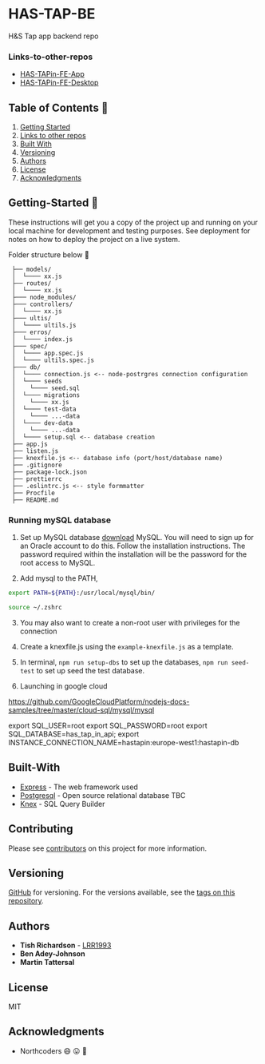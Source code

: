 # HAS-TAP-BE
H&amp;S Tap app backend repo

### Links-to-other-repos
- [HAS-TAPin-FE-App](https://github.com/badeyjohnson/HAS-TAPin-FE-App) 
- [HAS-TAPin-FE-Desktop](https://github.com/badeyjohnson/HAS-TAPin-FE-Desktop)

## Table of Contents :book:

1.  [Getting Started](#Getting-Started)
2.  [Links to other repos](#Links-to-other-repos)
3.  [Built With](#Built-With)
4.  [Versioning](#Versioning)
5.  [Authors](#Authors)
6.  [License](#license)
7.  [Acknowledgments](#Acknowledgments)

## Getting-Started :running:

These instructions will get you a copy of the project up and running on your local machine for development and testing purposes. See deployment for notes on how to deploy the project on a live system.

Folder structure below :open_file_folder:

```
 ├── models/
 │  └──── xx.js
 ├── routes/
 │  └──── xx.js
 ├─── node_modules/
 ├─── controllers/
 │  └──── xx.js
 ├─── ultis/
 │  └──── ultils.js
 ├─── erros/
 │  └──── index.js
 ├─── spec/
 │  └──── app.spec.js
 │  └──── ultils.spec.js
 ├─── db/
 │  └──── connection.js <-- node-postrgres connection configuration
 │  └──── seeds
 │    └──── seed.sql
 │  └──── migrations
 │    └──── xx.js
 │  └──── test-data
 │    └──── ...-data
 │  └──── dev-data
 │    └──── ...-data
 │  └──── setup.sql <-- database creation
 ├── app.js
 ├── listen.js
 ├── knexfile.js <-- database info (port/host/database name)
 ├── .gitignore
 ├── package-lock.json
 ├── prettierrc
 ├── .eslintrc.js <-- style formmatter
 ├── Procfile
 ├── README.md
```

### Running mySQL database

1. Set up MySQL database [download](https://dev.mysql.com/downloads/mysql/8.0.html) MySQL. You will need to sign up for an Oracle account to do this. Follow the installation instructions. The password required within the installation will be the password for the root access to MySQL. 

2. Add mysql to the PATH,
```bash
export PATH=${PATH}:/usr/local/mysql/bin/ 

source ~/.zshrc 
```

3. You may also want to create a non-root user with privileges for the connection

4. Create a knexfile.js using the `example-knexfile.js` as a template.

5. In terminal,
`npm run setup-dbs` to set up the databases, 
`npm run seed-test` to set up seed the test database.

6. Launching in google cloud

https://github.com/GoogleCloudPlatform/nodejs-docs-samples/tree/master/cloud-sql/mysql/mysql

export SQL_USER=root
export SQL_PASSWORD=root
export SQL_DATABASE=has_tap_in_api;
export INSTANCE_CONNECTION_NAME=hastapin:europe-west1:hastapin-db


## Built-With

- [Express](https://expressjs.com/) - The web framework used
- [Postgresql](https://www.postgresql.org/) - Open source relational database TBC
- [Knex](Knex.js) - SQL Query Builder

## Contributing

Please see [contributors](https://github.com/badeyjohnson/HAS-TAPin-BE/graphs/contributors) on this project for more information.

## Versioning

[GitHub](https://github.com/) for versioning. For the versions available, see the [tags on this repository](https://github.com/badeyjohnson/HAS-TAPin-BE/network/dependencies).

## Authors

- **Tish Richardson**  - [LRR1993](https://github.com/LRR1993)
- **Ben Adey-Johnson** 
- **Martin Tattersal** 

## License
MIT

## Acknowledgments

- Northcoders :smile: :stuck_out_tongue: :star2: